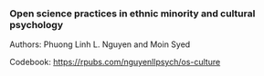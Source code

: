 ### Open science practices in ethnic minority and cultural psychology

Authors: Phuong Linh L. Nguyen and Moin Syed

Codebook: https://rpubs.com/nguyenllpsych/os-culture